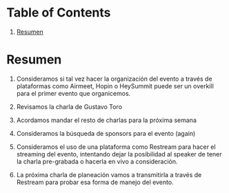 
# Table of Contents

1.  [Resumen](#org4595f02)


<a id="org4595f02"></a>

# Resumen

1.  Consideramos si tal vez hacer la organización del evento a través de plataformas como Airmeet, Hopin o HeySummit puede ser un overkill para el primer evento que organicemos.

2.  Revisamos la charla de Gustavo Toro

3.  Acordamos mandar el resto de charlas para la próxima semana

4.  Consideramos la búsqueda de sponsors para el evento (again)

5.  Consideramos el uso de una plataforma como Restream para hacer el streaming del evento, intentando dejar la posibilidad al speaker de tener la charla pre-grabada o hacerla en vivo a consideración.

6.  La próxima charla de planeación vamos a transmitirla a través de Restream para probar esa forma de manejo del evento.

